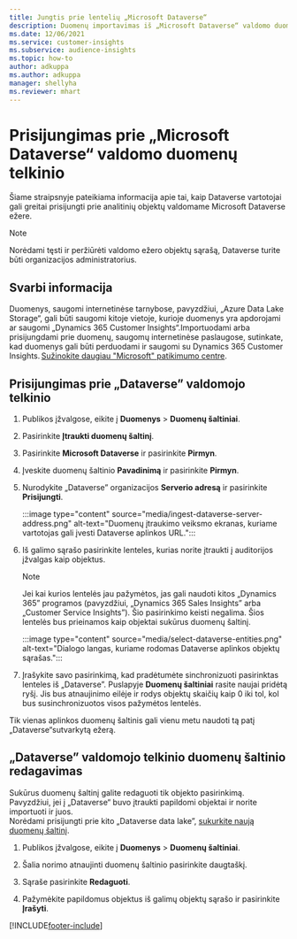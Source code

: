 ```yaml
---
title: Jungtis prie lentelių „Microsoft Dataverse“
description: Duomenų importavimas iš „Microsoft Dataverse“ valdomo duomenų telkinio.
ms.date: 12/06/2021
ms.service: customer-insights
ms.subservice: audience-insights
ms.topic: how-to
author: adkuppa
ms.author: adkuppa
manager: shellyha
ms.reviewer: mhart
---
```


# <a name="connect-to-data-in-a-microsoft-dataverse-managed-data-lake"></a>Prisijungimas prie „Microsoft Dataverse“ valdomo duomenų telkinio



Šiame straipsnyje pateikiama informacija apie tai, kaip Dataverse vartotojai gali greitai prisijungti prie analitinių objektų valdomame Microsoft Dataverse ežere. 

> [!NOTE]
> Norėdami tęsti ir peržiūrėti valdomo ežero objektų sąrašą, Dataverse turite būti organizacijos administratorius.

## <a name="important-considerations"></a>Svarbi informacija

Duomenys, saugomi internetinėse tarnybose, pavyzdžiui, „Azure Data Lake Storage“, gali būti saugomi kitoje vietoje, kurioje duomenys yra apdorojami ar saugomi „Dynamics 365 Customer Insights“.Importuodami arba prisijungdami prie duomenų, saugomų internetinėse paslaugose, sutinkate, kad duomenys gali būti perduodami ir saugomi su Dynamics 365 Customer Insights. [Sužinokite daugiau "Microsoft" patikimumo centre](https://www.microsoft.com/trust-center).

## <a name="connect-to-a-dataverse-managed-lake"></a>Prisijungimas prie „Dataverse” valdomojo telkinio

1. Publikos įžvalgose, eikite į **Duomenys** > **Duomenų šaltiniai**.

2. Pasirinkite **Įtraukti duomenų šaltinį**.

3. Pasirinkite **Microsoft Dataverse** ir pasirinkite **Pirmyn**.

4. Įveskite duomenų šaltinio **Pavadinimą** ir pasirinkite **Pirmyn**. 

5. Nurodykite „Dataverse” organizacijos **Serverio adresą** ir pasirinkite **Prisijungti**.

   :::image type="content" source="media/ingest-dataverse-server-address.png" alt-text="Duomenų įtraukimo veiksmo ekranas, kuriame vartotojas gali įvesti Dataverse aplinkos URL.":::

6. Iš galimo sąrašo pasirinkite lenteles, kurias norite įtraukti į auditorijos įžvalgas kaip objektus.    

   > [!NOTE]
   > Jei kai kurios lentelės jau pažymėtos, jas gali naudoti kitos „Dynamics 365” programos (pavyzdžiui, „Dynamics 365 Sales Insights” arba „Customer Service Insights”). Šio pasirinkimo keisti negalima. Šios lentelės bus prieinamos kaip objektai sukūrus duomenų šaltinį.

   :::image type="content" source="media/select-dataverse-entities.png" alt-text="Dialogo langas, kuriame rodomas Dataverse aplinkos objektų sąrašas.":::

7. Įrašykite savo pasirinkimą, kad pradėtumėte sinchronizuoti pasirinktas lenteles iš „Dataverse”. Puslapyje **Duomenų šaltiniai** rasite naujai pridėtą ryšį. Jis bus atnaujinimo eilėje ir rodys objektų skaičių kaip 0 iki tol, kol bus susinchronizuotos visos pažymėtos lentelės.

Tik vienas aplinkos duomenų šaltinis gali vienu metu naudoti tą patį „Dataverse“sutvarkytą ežerą.

## <a name="edit-a-dataverse-managed-lake-data-source"></a>„Dataverse” valdomojo telkinio duomenų šaltinio redagavimas

Sukūrus duomenų šaltinį galite redaguoti tik objekto pasirinkimą. Pavyzdžiui, jei į „Dataverse“ buvo įtraukti papildomi objektai ir norite importuoti ir juos.    
Norėdami prisijungti prie kito „Dataverse data lake”, [sukurkite naują duomenų šaltinį](#connect-to-a-dataverse-managed-lake).

1. Publikos įžvalgose, eikite į **Duomenys** > **Duomenų šaltiniai**.

2. Šalia norimo atnaujinti duomenų šaltinio pasirinkite daugtaškį.

3. Sąraše pasirinkite **Redaguoti**.

4. Pažymėkite papildomus objektus iš galimų objektų sąrašo ir pasirinkite **Įrašyti**.

[!INCLUDE[footer-include](../includes/footer-banner.md)]
